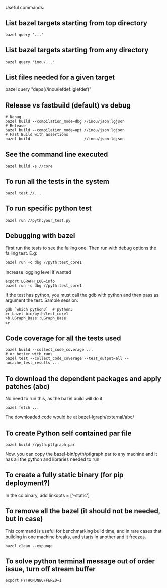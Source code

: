 
Useful commands:

## List bazel targets starting from top directory

    bazel query '...'

## List bazel targets starting from any directory

    bazel query 'inou/...'

## List files needed for a given target

   bazel query "deps(//inou/lefdef:lglefdef)" 

## Release vs fastbuild (default) vs debug

    # Debug
    bazel build --compilation_mode=dbg //inou/json:lgjson
    # Release
    bazel build --compilation_mode=opt //inou/json:lgjson
    # Fast Build with assertions
    bazel build                        //inou/json:lgjson

## See the command line executed

    bazel build -s //core

## To run all the tests in the system

    bazel test //...

## To run specific python test
    
    bazel run //pyth:your_test.py
    

## Debugging with bazel

First run the tests to see the failing one. Then run with debug options
the failing test. E.g:

    bazel run -c dbg //pyth:test_core1

Increase logging level if wanted

    export LGRAPH_LOG=info
    bazel run -c dbg //pyth:test_core1

If the test has python, you must call the gdb with python and then pass as
argument the test. Sample session:

    gdb `which python3`  # python3
    >r bazel-bin/pyth/test_core1
    >b LGraph_Base::LGraph_Base
    >r

## Code coverage for all the tests used

    bazel build --collect_code_coverage ...
    # or better with runs
    bazel test --collect_code_coverage --test_output=all --nocache_test_results ...

## To download the dependent packages and apply patches (abc)

No need to run this, as the bazel build will do it.

    bazel fetch ...

The downloaded code would be at bazel-lgraph/external/abc/

## To create Python self contained par file

    bazel build //pyth:ptlgraph.par

Now, you can copy the bazel-bin/pyth/ptlgraph.par to any machine and it has all the python and libraries needed to run

## To create a fully static binary (for pip deployment?)

In the cc binary, add linkopts = ['-static']

## To remove all the bazel (it should not be needed, but in case)

This command is useful for benchmarking build time, and in rare cases that
building in one machine breaks, and starts in another and it freezes.

    bazel clean --expunge

## To solve python terminal message out of order issue, turn off stream buffer 

    export PYTHONUNBUFFERED=1
